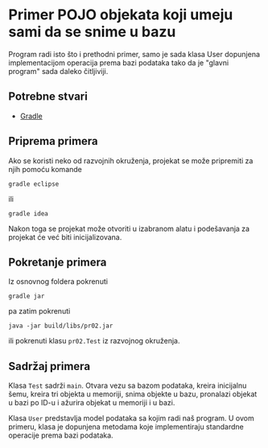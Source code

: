 # Primer POJO objekata koji umeju sami da se snime u bazu

Program radi isto što i prethodni primer, samo je sada klasa User
dopunjena implementacijom operacija prema bazi podataka tako da
je "glavni program" sada daleko čitljiviji.

## Potrebne stvari

* [Gradle](https://gradle.org)

## Priprema primera

Ako se koristi neko od razvojnih okruženja, projekat se može pripremiti 
za njih pomoću komande

`gradle eclipse`

ili 

`gradle idea`

Nakon toga se projekat može otvoriti u izabranom alatu i podešavanja za 
projekat će već biti inicijalizovana.

## Pokretanje primera

Iz osnovnog foldera pokrenuti

`gradle jar`

pa zatim pokrenuti

`java -jar build/libs/pr02.jar`

ili pokrenuti klasu `pr02.Test` iz razvojnog okruženja.

## Sadržaj primera

Klasa `Test` sadrži `main`. Otvara vezu sa bazom podataka, kreira inicijalnu 
šemu, kreira tri objekta u memoriji, snima objekte u bazu, pronalazi objekat
u bazi po ID-u i ažurira objekat u memoriji i u bazi.

Klasa `User` predstavlja model podataka sa kojim radi naš program. U ovom
primeru, klasa je dopunjena metodama koje implementiraju standardne operacije
prema bazi podataka.
